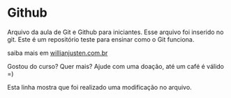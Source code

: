 # Github

Arquivo da aula de Git e Github para iniciantes.
Esse arquivo foi inserido no git.
Este é um repositório teste para ensinar como o Git funciona.

saiba mais em [willianjusten.com.br](http://willianjusten.com.br)

Gostou do curso? Quer mais? Ajude com uma doação, até um café é válido =)

Esta linha mostra que foi realizado uma modificação no arquivo.